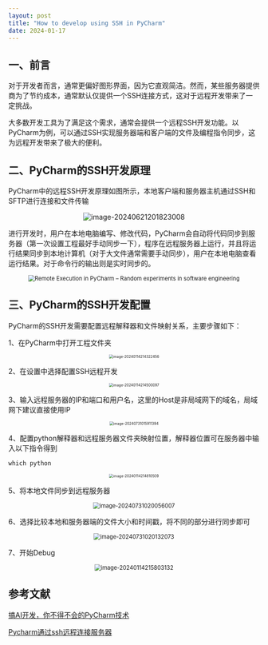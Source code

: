 ```yaml
---
layout: post
title: "How to develop using SSH in PyCharm"
date: 2024-01-17
---
```


## 一、前言

对于开发者而言，通常更偏好图形界面，因为它直观简洁。然而，某些服务器提供商为了节约成本，通常默认仅提供一个SSH连接方式，这对于远程开发带来了一定挑战。

大多数开发工具为了满足这个需求，通常会提供一个远程SSH开发功能。以PyCharm为例，可以通过SSH实现服务器端和客户端的文件及编程指令同步，这为远程开发带来了极大的便利。

## 二、PyCharm的SSH开发原理

PyCharm中的远程SSH开发原理如图所示，本地客户端和服务器主机通过SSH和SFTP进行连接和文件传输

<p align="center">
<img src="https://dwgan.top/PicGo/img/202406212018049.png" alt="image-20240621201823008" style="zoom:100%;" />

进行开发时，用户在本地电脑编写、修改代码，PyCharm会自动将代码同步到服务器（第一次设置工程最好手动同步一下），程序在远程服务器上运行，并且将运行结果同步到本地计算机（对于大文件通常需要手动同步），用户在本地电脑查看运行结果。对于命令行的输出则是实时同步的。

<p align="center">



<img src="https://dwgan.top/PicGo/img/202406212016360.png" alt="Remote Execution in PyCharm – Random experiments in software engineering" style="zoom:80%;" />

## 三、PyCharm的SSH开发配置

PyCharm的SSH开发需要配置远程解释器和文件映射关系，主要步骤如下：

1、在PyCharm中打开工程文件夹

<p align="center">
<img src="https://dwgan.top/PicGo/img/202406212016543.png" alt="image-20240114214322456" style="zoom:50%;" />

2、在设置中选择配置SSH远程开发

<p align="center">
<img src="https://dwgan.top/PicGo/img/202406212016536.png" alt="image-20240114214500097" style="zoom: 50%;" />

3、输入远程服务器的IP和端口和用户名，这里的Host是非局域网下的域名，局域网下建议直接使用IP

<p align="center">
<img src="https://dwgan.top/PicGo/img/202407310159511.png" alt="image-20240731015911394" style="zoom:50%;" />

4、配置python解释器和远程服务器文件夹映射位置，解释器位置可在服务器中输入以下指令得到

```
which python
```

<p align="center">
<img src="https://dwgan.top/PicGo/img/202406212016565.png" alt="image-20240114214810509" style="zoom: 50%;" />

5、将本地文件同步到远程服务器

<p align="center">
<img src="https://dwgan.top/PicGo/img/202407310200266.png" alt="image-20240731020056007" style="zoom:80%;" />

6、选择比较本地和服务器端的文件大小和时间戳，将不同的部分进行同步即可

<p align="center">
<img src="https://dwgan.top/PicGo/img/202407310201238.png" alt="image-20240731020132073" style="zoom:80%;" />

7、开始Debug

<p align="center">
<img src="https://dwgan.top/PicGo/img/202406212017271.png" alt="image-20240114215803132" style="zoom:80%;" />



## 参考文献

[搞AI开发，你不得不会的PyCharm技术](https://www.cnblogs.com/huaweiyun/p/16775793.html)

[Pycharm通过ssh远程连接服务器](https://blog.csdn.net/m0_45521766/article/details/126149339?ops_request_misc=%257B%2522request%255Fid%2522%253A%2522170523956216800226520069%2522%252C%2522scm%2522%253A%252220140713.130102334..%2522%257D&request_id=170523956216800226520069&biz_id=0&utm_medium=distribute.pc_search_result.none-task-blog-2~all~top_positive~default-1-126149339-null-null.142^v99^pc_search_result_base9&utm_term=pycharm%20ssh&spm=1018.2226.3001.4187)